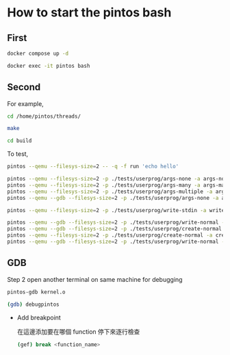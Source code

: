 # How to start the pintos bash

## First

```bash
docker compose up -d

docker exec -it pintos bash
```

## Second

For example,

```bash
cd /home/pintos/threads/

make

cd build
```

To test,

```bash
pintos --qemu --filesys-size=2 -- -q -f run 'echo hello'
```

```bash
pintos --qemu --filesys-size=2 -p ./tests/userprog/args-none -a args-none -- -q -f run 'args-none'
pintos --qemu --filesys-size=2 -p ./tests/userprog/args-many -a args-many -- -q -f run 'args-many'
pintos --qemu --filesys-size=2 -p ./tests/userprog/args-multiple -a args-multiple -- -q -f run 'args-multiple'
pintos --qemu --gdb --filesys-size=2 -p ./tests/userprog/args-none -a args-none -- -q -f run 'args-none'

pintos --qemu --filesys-size=2 -p ./tests/userprog/write-stdin -a write-stdin -- -q -f run 'write-stdin'

pintos --qemu --gdb --filesys-size=2 -p ./tests/userprog/write-normal -a write-normal -- -q -f run 'write-normal'
pintos --qemu --gdb --filesys-size=2 -p ./tests/userprog/create-normal -a create-normal -- -q -f run 'create-normal'
pintos --qemu --filesys-size=2 -p ./tests/userprog/create-normal -a create-normal -- -q -f run 'create-normal'
pintos --qemu --gdb --filesys-size=2 -p ./tests/userprog/write-normal -a write-normal -- -q -f run 'write-normal'
```

## GDB

Step 2
open another terminal on same machine for debugging

```bash
pintos-gdb kernel.o
```

```bash
(gdb) debugpintos
```

- Add breakpoint

  在這邊添加要在哪個 function 停下來逐行檢查

  ```bash
  (gef) break <function_name>
  ```
